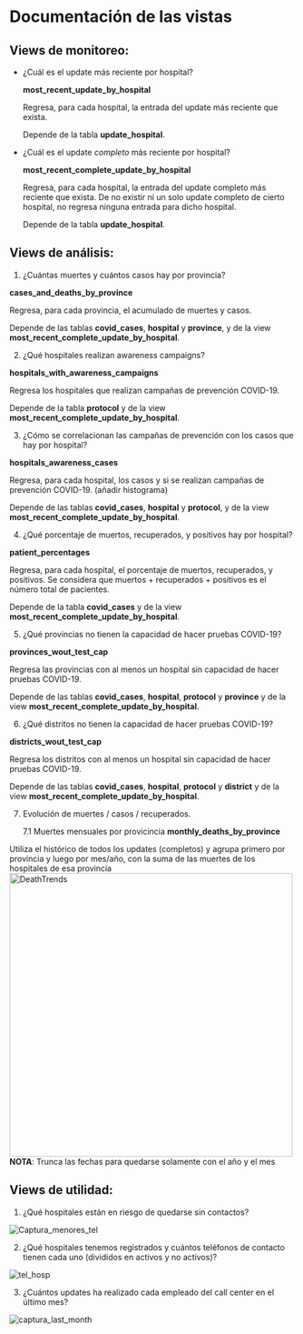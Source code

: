 # Documentación de las vistas

## Views de monitoreo: 

- ¿Cuál es el update más reciente por hospital?

  **most_recent_update_by_hospital**
  
  Regresa, para cada hospital, la entrada del update más reciente que exista.
  
  Depende de la tabla **update_hospital**.
  
- ¿Cuál es el update _completo_ más reciente por hospital?

  **most_recent_complete_update_by_hospital**
  
  Regresa, para cada hospital, la entrada del update completo más reciente que exista. De no existir ni un solo update completo de cierto hospital, no regresa ninguna entrada para dicho hospital.
  
  Depende de la tabla **update_hospital**.
  
## Views de análisis: 

1. ¿Cuántas muertes y cuántos casos hay por provincia?
  
  **cases_and_deaths_by_province**
  
  Regresa, para cada provincia, el acumulado de muertes y casos.
  
  Depende de las tablas **covid_cases**, **hospital** y **province**, y de la view **most_recent_complete_update_by_hospital**.

2. ¿Qué hospitales realizan awareness campaigns?
  
  **hospitals_with_awareness_campaigns**
  
  Regresa los hospitales que realizan campañas de prevención COVID-19.
  
  Depende de la tabla **protocol** y de la view **most_recent_complete_update_by_hospital**.
 
3. ¿Cómo se correlacionan las campañas de prevención con los casos que hay por hospital?
  
  **hospitals_awareness_cases**
  
  Regresa, para cada hospital, los casos y si se realizan campañas de prevención COVID-19. (añadir histograma)
  
  Depende de las tablas **covid_cases**, **hospital** y **protocol**, y de la view **most_recent_complete_update_by_hospital**.

4. ¿Qué porcentaje de muertos, recuperados, y positivos hay por hospital?
  
  **patient_percentages**
  
  Regresa, para cada hospital, el porcentaje de muertos, recuperados, y positivos. Se considera que muertos + recuperados + positivos es el número total de pacientes.
  
  Depende de la tabla **covid_cases** y de la view **most_recent_complete_update_by_hospital**.

5. ¿Qué provincias no tienen la capacidad de hacer pruebas COVID-19?
  
  **provinces_wout_test_cap**
  
  Regresa las provincias con al menos un hospital sin capacidad de hacer pruebas COVID-19.
  
  Depende de las tablas **covid_cases**, **hospital**, **protocol** y **province** y de la view **most_recent_complete_update_by_hospital**.
  
6. ¿Qué distritos no tienen la capacidad de hacer pruebas COVID-19?
  
  **districts_wout_test_cap**
  
  Regresa los distritos con al menos un hospital sin capacidad de hacer pruebas COVID-19.
  
  Depende de las tablas **covid_cases**, **hospital**, **protocol** y **district** y de la view **most_recent_complete_update_by_hospital**.
  
7. Evolución de muertes / casos / recuperados. 


    7.1 Muertes mensuales por provicincia **monthly_deaths_by_province**
 
 Utiliza el histórico de todos los updates (completos) y agrupa primero por provincia y luego por mes/año, con la suma de las muertes de los hospitales de esa provincia
 <img width="499" alt="DeathTrends" src="https://user-images.githubusercontent.com/47492091/119738257-0a9d4800-be46-11eb-8c3c-1ccdebd8bda4.png">
 **NOTA**: Trunca las fechas para quedarse solamente con el año y el mes



## Views de utilidad:
1. ¿Qué hospitales están en riesgo de quedarse sin contactos?

![Captura_menores_tel](https://user-images.githubusercontent.com/70484786/119583629-9eaad900-bd8c-11eb-8034-d53fcd178970.PNG)

2. ¿Qué hospitales tenemos registrados y cuántos teléfonos de contacto tienen cada uno (divididos en activos y no activos)?

![tel_hosp](https://user-images.githubusercontent.com/70484786/119703917-aca83a80-be1c-11eb-8fa5-4b1c544ae233.PNG)

3. ¿Cuántos updates ha realizado cada empleado del call center en el último mes?

![captura_last_month](https://user-images.githubusercontent.com/70484786/119583709-c8fc9680-bd8c-11eb-9c43-4a66f45246a9.PNG)

